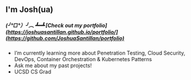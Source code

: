 ## I'm Josh(ua)
##### (╯°□°）╯︵ ┻━┻ [Check out my portfolio](https://joshuasantillan.github.io/portfolio/](https://github.com/JoshuaSantillan/portfolio)
- I’m currently learning more about Penetration Testing, Cloud Security, DevOps, Container Orchestration & Kubernetes Patterns
- Ask me about my past projects!
- UCSD CS Grad
<!--
**JoshuaSantillan/JoshuaSantillan** is a ✨ _special_ ✨ repository because its `README.md` (this file) appears on your GitHub profile.

Here are some ideas to get you started:


-->
